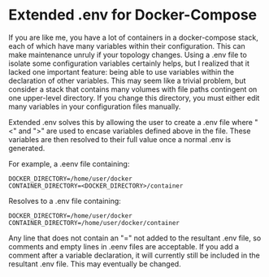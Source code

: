 # Extended .env for Docker-Compose

If you are like me, you have a lot of containers in a docker-compose stack, each of which have many variables within their configuration. This can make maintenance unruly if your topology changes. Using a .env file to isolate some configuration variables certainly helps, but I realized that it lacked one important feature: being able to use variables within the declaration of other variables. This may seem like a trivial problem, but consider a stack that contains many volumes with file paths contingent on one upper-level directory. If you change this directory, you must either edit many variables in your configuration files manually.

Extended .env solves this by allowing the user to create a .env file where "<" and ">" are used to encase variables defined above in the file. These variables are then resolved to their full value once a normal .env is generated.

For example, a .eenv file containing:
```
DOCKER_DIRECTORY=/home/user/docker
CONTAINER_DIRECTORY=<DOCKER_DIRECTORY>/container
```
Resolves to a .env file containing:
```
DOCKER_DIRECTORY=/home/user/docker
CONTAINER_DIRECTORY=/home/user/docker/container
```
Any line that does not contain an "=" not added to the resultant .env file, so comments and empty lines in .eenv files are acceptable. If you add a comment after a variable declaration, it will currently still be included in the resultant .env file. This may eventually be changed.

